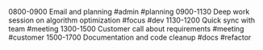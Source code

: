 0800-0900 Email and planning #admin #planning
0900-1130 Deep work session on algorithm optimization #focus #dev
1130-1200 Quick sync with team #meeting
1300-1500 Customer call about requirements #meeting #customer
1500-1700 Documentation and code cleanup #docs #refactor
